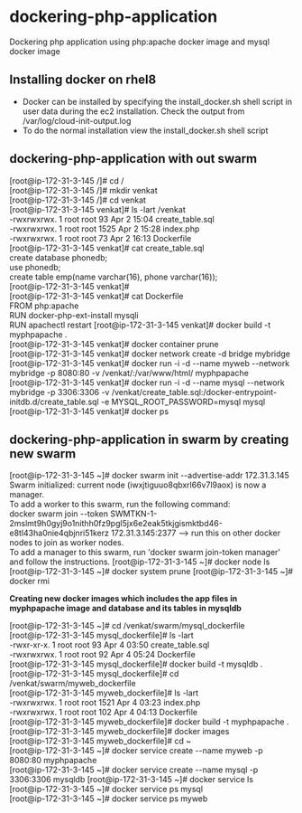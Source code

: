 # dockering-php-application
Dockering php application using php:apache docker image and mysql docker image

## Installing docker on rhel8
* Docker can be installed by specifying the install_docker.sh shell script in user data during the ec2 installation. Check the output from /var/log/cloud-init-output.log
* To do the normal installation view the install_docker.sh shell script

## dockering-php-application with out swarm
[root@ip-172-31-3-145 /]# cd /  
[root@ip-172-31-3-145 /]# mkdir venkat  
[root@ip-172-31-3-145 /]# cd venkat  
[root@ip-172-31-3-145 venkat]# ls -lart /venkat  
-rwxrwxrwx.  1 root root   93 Apr  2 15:04 create_table.sql  
-rwxrwxrwx.  1 root root 1525 Apr  2 15:28 index.php  
-rwxrwxrwx.  1 root root   73 Apr  2 16:13 Dockerfile  
[root@ip-172-31-3-145 venkat]# cat create_table.sql  
create database phonedb;  
use phonedb;  
create table emp(name varchar(16), phone varchar(16));  
[root@ip-172-31-3-145 venkat]#  
[root@ip-172-31-3-145 venkat]# cat Dockerfile  
FROM php:apache  
RUN docker-php-ext-install mysqli  
RUN apachectl restart
[root@ip-172-31-3-145 venkat]# docker build -t myphpapache .  
[root@ip-172-31-3-145 venkat]# docker container prune  
[root@ip-172-31-3-145 venkat]# docker network create -d bridge mybridge  
[root@ip-172-31-3-145 venkat]# docker run -i -d --name myweb --network mybridge -p 8080:80 -v /venkat/:/var/www/html/ myphpapache  
[root@ip-172-31-3-145 venkat]# docker run -i -d --name mysql --network mybridge -p 3306:3306 -v /venkat/create_table.sql:/docker-entrypoint-initdb.d/create_table.sql -e MYSQL_ROOT_PASSWORD=mysql mysql  
[root@ip-172-31-3-145 venkat]# docker ps  

## dockering-php-application in swarm by creating new swarm
[root@ip-172-31-3-145 ~]# docker swarm init --advertise-addr 172.31.3.145  
Swarm initialized: current node (iwxjtiguuo8qbxrl66v7l9aox) is now a manager.  
To add a worker to this swarm, run the following command:  
 docker swarm join --token SWMTKN-1-2mslmt9h0gyj9o1nithh0fz9pgl5jx6e2eak5tkjgismktbd46-e8tl43ha0nie4qbjnri51kerz 172.31.3.145:2377 --> run this on other docker nodes to join as worker nodes.  
To add a manager to this swarm, run 'docker swarm join-token manager' and follow the instructions. 
[root@ip-172-31-3-145 ~]# docker node ls  
[root@ip-172-31-3-145 ~]# docker system prune
[root@ip-172-31-3-145 ~]# docker rmi <images>

**Creating new docker images which includes the app files in myphpapache image and database and its tables in mysqldb**

[root@ip-172-31-3-145 ~]# cd /venkat/swarm/mysql_dockerfile  
[root@ip-172-31-3-145 mysql_dockerfile]# ls -lart   
-rwxr-xr-x. 1 root root 93 Apr  4 03:50 create_table.sql  
-rwxrwxrwx. 1 root root 92 Apr  4 05:24 Dockerfile  
[root@ip-172-31-3-145 mysql_dockerfile]# docker build -t mysqldb .  
[root@ip-172-31-3-145 mysql_dockerfile]# cd /venkat/swarm/myweb_dockerfile  
[root@ip-172-31-3-145 myweb_dockerfile]# ls -lart  
-rwxrwxrwx. 1 root root 1521 Apr  4 03:23 index.php  
-rwxrwxrwx. 1 root root  102 Apr  4 04:13 Dockerfile  
[root@ip-172-31-3-145 myweb_dockerfile]# docker build -t myphpapache .  
[root@ip-172-31-3-145 myweb_dockerfile]# docker images  
[root@ip-172-31-3-145 myweb_dockerfile]# cd ~  
[root@ip-172-31-3-145 ~]# docker service create --name myweb -p 8080:80 myphpapache    
[root@ip-172-31-3-145 ~]# docker service create --name mysql -p 3306:3306 mysqldb 
[root@ip-172-31-3-145 ~]# docker service ls  
[root@ip-172-31-3-145 ~]# docker service ps mysql  
[root@ip-172-31-3-145 ~]# docker service ps myweb  
